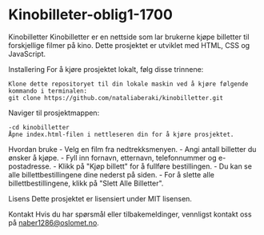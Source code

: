 # Kinobilleter-oblig1-1700
Kinobilletter
    Kinobilletter er en nettside som lar brukerne kjøpe billetter til forskjellige filmer på kino. Dette prosjektet er utviklet med HTML, CSS og JavaScript.

Installering
    For å kjøre prosjektet lokalt, følg disse trinnene:

    Klone dette repositoryet til din lokale maskin ved å kjøre følgende kommando i terminalen:
    git clone https://github.com/nataliaberaki/kinobilletter.git
Naviger til prosjektmappen:

    -cd kinobilletter
    Åpne index.html-filen i nettleseren din for å kjøre prosjektet.

Hvordan bruke
    - Velg en film fra nedtrekksmenyen.
    - Angi antall billetter du ønsker å kjøpe.
    - Fyll inn fornavn, etternavn, telefonnummer og e-postadresse.
    - Klikk på "Kjøp billett" for å fullføre bestillingen.
    - Du kan se alle billettbestillingene dine nederst på siden.
    - For å slette alle billettbestillingene, klikk på "Slett Alle Billetter".

Lisens
    Dette prosjektet er lisensiert under MIT lisensen.

Kontakt
    Hvis du har spørsmål eller tilbakemeldinger, vennligst kontakt oss på naber1286@oslomet.no.


